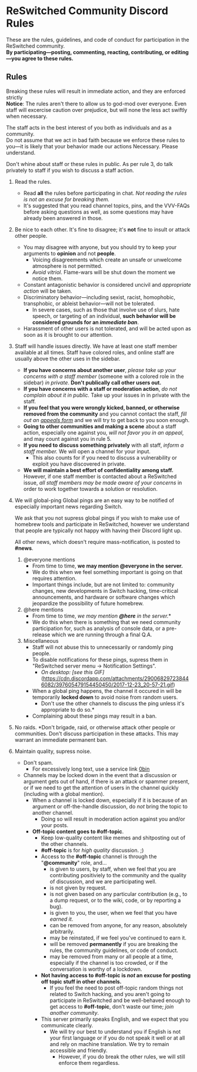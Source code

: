 # ReSwitched Community Discord Rules

These are the rules, guidelines, and code of conduct for participation in the ReSwitched community.  
**By participating—posting, commenting, reacting, contributing, or editing—you agree to these rules.**

## Rules

Breaking these rules will result in immediate action, and they are enforced strictly  
**Notice**: The rules aren't there to allow us to god-mod over everyone. Even staff will excercise caution over prejudice, but will none the less act swiftly when necessary.

The staff acts in the best interest of you both as individuals and as a community.  
Do not assume that we act in bad faith because we enforce these rules to you—it is likely that your behavior made our actions Necessary. Please understand.

Don't whine about staff or these rules in public. As per rule 3, do talk privately to staff if you wish to discuss a staff action.

1. Read the rules.
    - Read __all__ the rules before participating in chat. *Not reading the rules is not an excuse for breaking them.*
    - It's suggested that you read channel topics, pins, and the VVV-FAQs before asking questions as well, as some questions may have already been answered in those.
2. Be nice to each other.
    It's fine to disagree; it's __not__ fine to insult or attack other people.
    - You may disagree with anyone, but you should try to keep your arguments to __opinion__ and not __people__.
        - Voicing disagreements which create an unsafe or unwelcome atmosphere is not permitted.
        - *Avoid vitriol*. Flame-wars will be shut down the moment we notice them.
    - Constant antagonistic behavior is considered uncivil and *appropriate action* will be taken.
    - Discriminatory behavior—including sexist, racist, homophobic, transphobic, or ableist behavior—will not be tolerated.
        - In severe cases, such as those that involve use of slurs, hate speech, or targeting of an individual, **such behavior will be considered grounds for an *immediate ban***.
    - Harassment of other users is not tolerated, and will be acted upon as soon as it is brought to our attention.
3. Staff will handle issues directly.
    We have at least one staff member available at all times. Staff have colored roles, and online staff are usually above the other uses in the sidebar. 
    - __If you have concerns about another user__, *please take up your concerns with a staff member* (someone with a colored role in the sidebar) *in private*. **Don't publically call other users out.**
    - __If you have concerns with a staff or moderation action__, *do not complain about it in public.* Take up your issues in in private with the staff.
    - __If you feel that you were wrongly kicked, banned, or otherwise removed from the community__ and you cannot contact the staff, *fill out an [appeals form](https://docs.google.com/forms/d/e/1FAIpQLScN7YRN9PY_sn26p8lXk_dJgUBYlx3Qwq_6EYxT5TMR0ie6yQ/viewform)* and we will try to get back to you soon enough.
    - __Going to other communities and making a scene__ about a staff action, especially one against you, *will not favor you in an appeal*, and may count against you in rule 5.
    - __If you need to discuss something privately__ with all staff, *inform a staff member.* We will open a channel for your input.
        - This also counts for if you need to discuss a vulnerability or exploit you have discovered in private.
    - __We will maintain a best effort of confidentiality among staff.__ However, if one staff member is contacted about a ReSwitched issue, *all staff members may be made aware of your concerns* in order to work together towards a solution or resolution.
4. We will global-ping
    Global pings are an easy way to be notified of especially important news regarding Switch.

    We ask that you not supress global pings if you wish to make use of homebrew tools and participate in ReSwitched, however we understand that people are typically not happy with having their Discord light up.

    All other news, which doesn't require mass-notification, is posted to __#news__.
    1. @everyone mentions
        - From time to time, **we may mention @everyone in the server.**
        - We do this when we feel something important is going on that requires attention.
        - Important things include, but are not limited to: community changes, new developments in Switch hacking, time-critical announcements, and hardware or software changes which jeopardize the possibility of future homebrew.
    2. @here mentions
        - From time to time, *we may mention __@here__ in the server.**
        - We do this when there is something that we need community participation for, such as analysis of console data, or a pre-release which we are running through a final Q.A.
    3. Miscellaneous
        - Staff will not abuse this to unnecessarily or randomly ping people.
        - To disable notifications for these pings, supress them in "ReSwitched server menu → Notification Settings".
            - *On desktop: [see this GIF]*(https://cdn.discordapp.com/attachments/290068297238446082/397605479154450450/2017-12-23_20-57-21.gif)
        - When a global ping happens, the channel it occured in will be temporarily **locked down** to avoid noise from random users.
            - Don't use the other channels to discuss the ping unless it's appropriate to do so.*
        - Complaining about these pings may result in a ban.
5. No raids.
    *Don't brigade, raid, or otherwise attack other people or communities. Don't discuss participation in these attacks. This may warrant an immediate permanent ban.
6. Maintain quality, supress noise.
    - Don't spam.
        - For excessively long text, use a service link [0bin](https://0bin.net/)
    - Channels may be locked down in the event that a discussion or argument gets out of hand, if there is an attack or spammer present, or if we need to get the attention of users in the channel quickly (including with a global mention).
        - When a channel is locked down, especially if it is because of an argument or off-the-handle discussion, do *not* bring the topic to another channel.
            - Doing so will result in moderation action against you and/or your posts.
        - **Off-topic content goes to #off-topic**.
            - Keep low-quality content like memes and shitposting out of the other channels.
            - __#off-topic__ is for *high quality* discussion. ;)
            - Access to the __#off-topic__ channel is through the "__@community__" role, and...
                - is given to users, by staff, when we feel that you are contributing positiviely to the community and the quality of discussion, and we are participating well.
                - is not given by request.
                - is not given based on any particular contribution (e.g., to a dump request, or to the wiki, code, or by reporting a bug).
                - is given to you, the user, when we feel that you have *earned it*.
                - can be removed from anyone, for any reason, absolutely arbitrarily.
                - may be reinstated, if we feel you've continued to earn it.
                - will be removed __permanently__ if you are breaking the rules, the community guidelines, or code of conduct.
                - may be removed from many or all people at a time, especially if the channel is too crowded, or if the conversation is worthy of a lockdown.
            - **Not having access to __#off-topic__ is *not* an excuse for posting off topic stuff in other channels.**
                - If you feel the need to post off-topic random things not related to Switch hacking, and you aren't going to participate in ReSwitched and be well-behaved enough to get access to __#off-topic__, don't waste our time; *join another community*.
            - This server primarily speaks English, and we expect that you communicate clearly.
                - We will try our best to understand you if English is not your first language or if you do not speak it well or at all and rely on machine translation. We try to remain accessible and friendly.
                    - However, if you do break the other rules, we will still enforce them regardless.

